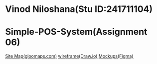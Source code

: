 # Vinod Niloshana(Stu ID:241711104)

# Simple-POS-System(Assignment 06)
[Site Map(gloomaps.com)](https://www.gloomaps.com/A6ADHjNZfr)
[wireframe(Draw.io)](https://drive.google.com/file/d/1CoU712y6RYUs-8R2XcuJnXVjIqi1ejOX/view?usp=sharing)
[Mockups(Figma)](https://www.figma.com/design/mTCl9Ouf56WG5sy1sCDfR0/SellMate-POS-System?node-id=1-4&t=7BSBrff93a01ffGV-1)



